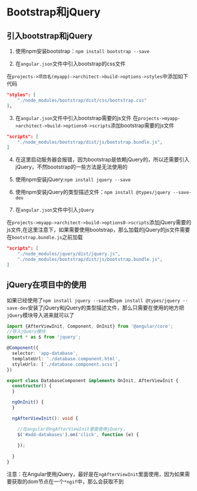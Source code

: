 # Bootstrap和jQuery

## 引入bootstrap和jQuery

1. 使用npm安装bootstrap：`npm install bootstrap --save`

2. 在`angular.json`文件中引入bootstrap的css文件

在`projects->项目名(myapp)->architect->build->options->styles`中添加如下代码

```json
"styles": [
    "./node_modules/bootstrap/dist/css/bootstrap.css"
],
```

3. 在`angular.json`文件中引入bootstrap需要的js文件
在`projects->myapp->architect->build->options0->scripts`添加bootstrap需要的js文件

```json
"scripts": [
    "./node_modules/bootstrap/dist/js/bootstrap.bundle.js",
]
```

4. 在这里启动服务器会报错，因为bootstrap是依赖jQuery的，所以还需要引入jQuery，不然bootstrap的一些方法是无法使用的

5. 使用npm安装jQuery:`npm install jquery --save`

6. 使用npm安装jQuery的类型描述文件：`npm install @types/jquery --save-dev`

7. 在`angular.json`文件中引入`jQuery`

在`projects->myapp->architect->build->options0->scripts`添加jQuery需要的js文件,在这里注意下，如果需要使用bootstrap，那么加载的jQuery的js文件需要在`bootstrap.bundle.js`之前加载

```json
"scripts": [
    "./node_modules/jquery/dist/jquery.js",
    "./node_modules/bootstrap/dist/js/bootstrap.bundle.js",
]
```

## jQuery在项目中的使用

如果已经使用了`npm install jquery --save`和`npm install @types/jquery --save-dev`安装了jQuery和jQuery的类型描述文件，那么只需要在使用的地方把`jQuery`模块导入进来就可以了

```typescript
import {AfterViewInit, Component, OnInit} from '@angular/core';
//导入jQuery模块
import * as $ from 'jquery';

@Component({
  selector: 'app-database',
  templateUrl: './database.component.html',
  styleUrls: ['./database.component.scss']
})

export class DatabaseComponent implements OnInit, AfterViewInit {
  constructor() {
  }

  ngOnInit() {
  }

  ngAfterViewInit(): void {

  	//在angular的ngAfterViewInit里面使用jQuery，
    $('#add-databases').on('click', function (e) {
      
    });
    
  }
}

```

注意：在Angular使用jQuery，最好是在`ngAfterViewInit`里面使用，因为如果需要获取的dom节点在一个`*ngif`中，那么会获取不到
